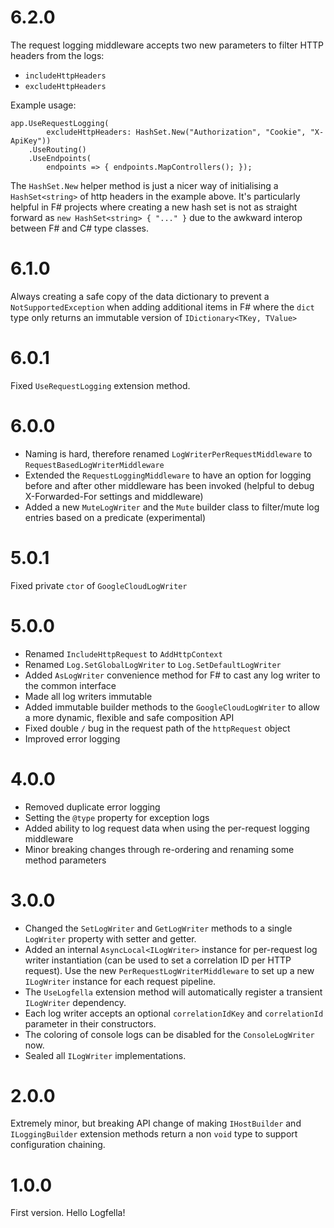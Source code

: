 # 6.2.0

The request logging middleware accepts two new parameters to filter HTTP headers from the logs:

- `includeHttpHeaders`
- `excludeHttpHeaders`

Example usage:

```
app.UseRequestLogging(
        excludeHttpHeaders: HashSet.New("Authorization", "Cookie", "X-ApiKey"))
    .UseRouting()
    .UseEndpoints(
        endpoints => { endpoints.MapControllers(); });
```

The `HashSet.New` helper method is just a nicer way of initialising a `HashSet<string>` of http headers in the example above. It's particularly helpful in F# projects where creating a new hash set is not as straight forward as `new HashSet<string> { "..." }` due to the awkward interop between F# and C# type classes.

# 6.1.0

Always creating a safe copy of the data dictionary to prevent a `NotSupportedException` when adding additional items in F# where the `dict` type only returns an immutable version of `IDictionary<TKey, TValue>`

# 6.0.1

Fixed `UseRequestLogging` extension method.

# 6.0.0

- Naming is hard, therefore renamed `LogWriterPerRequestMiddleware` to `RequestBasedLogWriterMiddleware`
- Extended the `RequestLoggingMiddleware` to have an option for logging before and after other middleware has been invoked (helpful to debug X-Forwarded-For settings and middleware)
- Added a new `MuteLogWriter` and the `Mute` builder class to filter/mute log entries based on a predicate (experimental)

# 5.0.1

Fixed private `ctor` of `GoogleCloudLogWriter`

# 5.0.0

- Renamed `IncludeHttpRequest` to `AddHttpContext`
- Renamed `Log.SetGlobalLogWriter` to `Log.SetDefaultLogWriter`
- Added `AsLogWriter` convenience method for F# to cast any log writer to the common interface
- Made all log writers immutable
- Added immutable builder methods to the `GoogleCloudLogWriter` to allow a more dynamic, flexible and safe composition API
- Fixed double `/` bug in the request path of the `httpRequest` object
- Improved error logging

# 4.0.0

- Removed duplicate error logging
- Setting the `@type` property for exception logs
- Added ability to log request data when using the per-request logging middleware
- Minor breaking changes through re-ordering and renaming some method parameters 

# 3.0.0

- Changed the `SetLogWriter` and `GetLogWriter` methods to a single `LogWriter` property with setter and getter.
- Added an internal `AsyncLocal<ILogWriter>` instance for per-request log writer instantiation (can be used to set a correlation ID per HTTP request). Use the new `PerRequestLogWriterMiddleware` to set up a new `ILogWriter` instance for each request pipeline.
- The `UseLogfella` extension method will automatically register a transient `ILogWriter` dependency.
- Each log writer accepts an optional `correlationIdKey` and `correlationId` parameter in their constructors.
- The coloring of console logs can be disabled for the `ConsoleLogWriter` now.
- Sealed all `ILogWriter` implementations.

# 2.0.0

Extremely minor, but breaking API change of making `IHostBuilder` and `ILoggingBuilder` extension methods return a non `void` type to support configuration chaining.

# 1.0.0

First version. Hello Logfella!